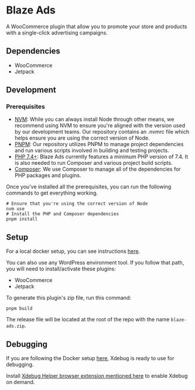 # Blaze Ads

A WooCommerce plugin that allow you to promote your store and products with a single-click advertising campaigns.

## Dependencies
* WooCommerce
* Jetpack

## Development

### Prerequisites
* [NVM](https://github.com/nvm-sh/nvm#installing-and-updating): While you can always install Node through other means, we recommend using NVM to ensure you're aligned with the version used by our development teams. Our repository contains an .nvmrc file which helps ensure you are using the correct version of Node.
* [PNPM](https://pnpm.io/installation): Our repository utilizes PNPM to manage project dependencies and run various scripts involved in building and testing projects.
* [PHP 7.4+](https://www.php.net/manual/en/install.php): Blaze Ads currently features a minimum PHP version of 7.4. It is also needed to run Composer and various project build scripts.
* [Composer](https://getcomposer.org/doc/00-intro.md): We use Composer to manage all of the dependencies for PHP packages and plugins.

Once you've installed all the prerequisites, you can run the following commands to get everything working.
```
# Ensure that you're using the correct version of Node
nvm use
# Install the PHP and Composer dependencies
pnpm install
```

## Setup

For a local docker setup, you can see instructions [here](docker/README.md).

You can also use any WordPress environment tool. If you follow that path, you will need to install/activate these plugins:
* WooCommerce
* Jetpack

To generate this plugin's zip file, run this command:
```
pnpm build
```

The release file will be located at the root of the repo with the name `blaze-ads.zip`. 

## Debugging

If you are following the Docker setup [here](docker/README.md), Xdebug is ready to use for debugging.

Install [Xdebug Helper browser extension mentioned here](https://xdebug.org/docs/remote) to enable Xdebug on demand.
